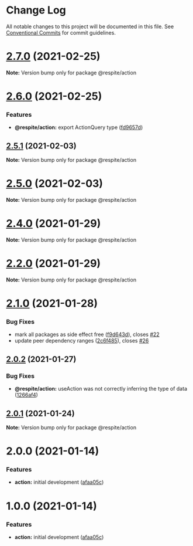 # Change Log

All notable changes to this project will be documented in this file.
See [Conventional Commits](https://conventionalcommits.org) for commit guidelines.

# [2.7.0](https://github.com/jackmellis/respite/compare/v2.6.0...v2.7.0) (2021-02-25)

**Note:** Version bump only for package @respite/action





# [2.6.0](https://github.com/jackmellis/respite/compare/v2.5.1...v2.6.0) (2021-02-25)


### Features

* **@respite/action:** export ActionQuery type ([fd9657d](https://github.com/jackmellis/respite/commit/fd9657d1a6aea29331eee1050ba12d010d9dfed4))





## [2.5.1](https://github.com/jackmellis/respite/compare/v2.5.0...v2.5.1) (2021-02-03)

**Note:** Version bump only for package @respite/action





# [2.5.0](https://github.com/jackmellis/respite/compare/v2.4.0...v2.5.0) (2021-02-03)

**Note:** Version bump only for package @respite/action





# [2.4.0](https://github.com/jackmellis/respite/compare/v2.2.0...v2.4.0) (2021-01-29)

**Note:** Version bump only for package @respite/action





# [2.2.0](https://github.com/jackmellis/respite/compare/v2.1.0...v2.2.0) (2021-01-29)

**Note:** Version bump only for package @respite/action





# [2.1.0](https://github.com/jackmellis/respite/compare/v2.0.2...v2.1.0) (2021-01-28)


### Bug Fixes

* mark all packages as side effect free ([f9d643d](https://github.com/jackmellis/respite/commit/f9d643d72691e178d8ae53ec2157ad9e47fbc6d2)), closes [#22](https://github.com/jackmellis/respite/issues/22)
* update peer dependency ranges ([2c6f485](https://github.com/jackmellis/respite/commit/2c6f485054ac2d37a343f3312646511a01c099e5)), closes [#26](https://github.com/jackmellis/respite/issues/26)





## [2.0.2](https://github.com/jackmellis/respite/compare/v2.0.1...v2.0.2) (2021-01-27)


### Bug Fixes

* **@respite/action:** useAction was not correctly inferring the type of data ([1266af4](https://github.com/jackmellis/respite/commit/1266af4e1671685bc4af1fb24c92b0f664b0a55a))





## [2.0.1](https://github.com/jackmellis/respite/compare/v2.0.0...v2.0.1) (2021-01-24)

**Note:** Version bump only for package @respite/action





# 2.0.0 (2021-01-14)


### Features

* **action:** initial development ([afaa05c](https://github.com/jackmellis/respite/commit/afaa05c8bfb4999c7166a449eb42628569555ef1))





# 1.0.0 (2021-01-14)


### Features

* **action:** initial development ([afaa05c](https://github.com/jackmellis/respite/commit/afaa05c8bfb4999c7166a449eb42628569555ef1))
